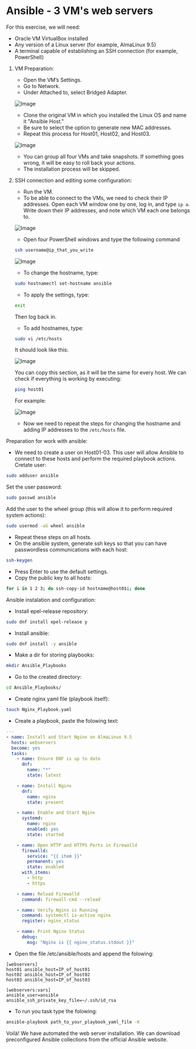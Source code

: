 # Ansible - 3 VM's web servers
For this exercise, we will need:

- Oracle VM VirtualBox installed
- Any version of a Linux server (for example, AlmaLinux 9.5)
- A terminal capable of establishing an SSH connection (for example, PowerShell)

1. VM Preparation:
    - Open the VM’s Settings.
    - Go to Network.
    - Under Attached to, select Bridged Adapter.

    ![Image](https://github.com/user-attachments/assets/59365b7b-fb16-48c7-bcad-865a05a1b0eb)
 
    - Clone the original VM in which you installed the Linux OS and name it "Ansible Host."
    - Be sure to select the option to generate new MAC addresses.
    - Repeat this process for Host01, Host02, and Host03.

    ![Image](https://github.com/user-attachments/assets/f4c54ee4-1927-47ae-9558-334c47e512f6)

    - You can group all four VMs and take snapshots. If something goes wrong, it will be easy to roll back your actions.
    - The installation process will be skipped.
  
2. SSH connection and editing some configuration:
    - Run the VM.
    - To be able to connect to the VMs, we need to check their IP addresses. Open each VM window one by one, log in, and type `ip a`. Write down their IP addresses, and note which VM each one belongs to. 
    
    ![Image](https://github.com/user-attachments/assets/87d11c4f-a82e-4aeb-b91e-ff5a6f3abc45)
    
    - Open four PowerShell windows and type the following command
    
    ```bash
    ssh username@ip_that_you_write
    ```
    
    ![Image](https://github.com/user-attachments/assets/6b728742-bbda-413f-a385-3ef3834629fa)
    
    - To change the hostname, type:
    ```bash
    sudo hostnamectl set-hostname ansible
    ```
    - To apply the settings, type:
     ```bash
    exit
    ```
    Then log back in.
    - To add hostnames, type:
     ```bash
    sudo vi /etc/hosts
    ```
    It should look like this:
    
    ![Image](https://github.com/user-attachments/assets/9b9b653b-0350-43ed-96cb-e1201d1e8e3b)
    
    You can copy this section, as it will be the same for every host. We can check if everything is working by executing:
    ```bash
    ping host01
    ```
    For example:
    
    ![Image](https://github.com/user-attachments/assets/25f0dba6-c47f-47b4-94f8-4e11b1ac5769)
    
    - Now we need to repeat the steps for changing the hostname and adding IP addresses to the `/etc/hosts` file.
 
Preparation for work with ansible:

- We need to create a user on Host01-03. This user will allow Ansible to connect to these hosts and perform the required playbook actions.
Cretate user:
 ```bash
sudo adduser ansible
```
Set the user password: 
```bash
sudo passwd ansible
```
Add the user to the wheel group (this will allow it to perform required system actions):
 ```bash
 sudo usermod -aG wheel ansible
``` 
- Repeat these steps on all hosts.
- On the ansible system, generate ssh keys so that you can have passwordless communications with each host:
```bash
ssh-keygen
```
- Press Enter to use the default settings.
- Copy the public key to all hosts:
```bash
for i in 1 2 3; do ssh-copy-id hostname@host0$i; done
```

Ansible instalation and configuration:

- Install epel-release repository:
```bash
sudo dnf install epel-release y
```
- Install ansible:
```bash
sudo dnf install -y ansible
```
- Make a dir for storing playbooks:
```bash
mkdir Ansible_Playbooks
```
- Go to the created directory:
```bash
cd Ansible_Playbooks/
```
- Create nginx yaml file (playbook itself):
 ```bash
touch Nginx_Playbook.yaml
```
- Create a playbook, paste the folowing text:
```yaml
---
- name: Install and Start Nginx on AlmaLinux 9.5
  hosts: webservers
  become: yes
  tasks:
    - name: Ensure DNF is up to date
      dnf:
        name: "*"
        state: latest

    - name: Install Nginx
      dnf:
        name: nginx
        state: present

    - name: Enable and Start Nginx
      systemd:
        name: nginx
        enabled: yes
        state: started

    - name: Open HTTP and HTTPS Ports in Firewalld
      firewalld:
        service: "{{ item }}"
        permanent: yes
        state: enabled
      with_items:
        - http
        - https

    - name: Reload Firewalld
      command: firewall-cmd --reload

    - name: Verify Nginx is Running
      command: systemctl is-active nginx
      register: nginx_status

    - name: Print Nginx Status
      debug:
        msg: "Nginx is {{ nginx_status.stdout }}"
```
- Open the file /etc/ansible/hosts and append the folowing:
```
[webservers]
host01 ansible_host=IP_of_host01
host02 ansible_host=IP_of_host02
host03 ansible_host=IP_of_host03

[webservers:vars]
ansible_user=ansible
ansible_ssh_private_key_file=~/.ssh/id_rsa

```
- To run you task type the folowing:
```bash
ansible-playbook path_to_your_playbook_yaml_file -K
```

Voilà! We have automated the web server installation. We can download preconfigured Ansible collections from the official Ansible website.
